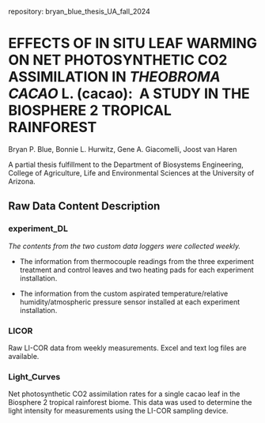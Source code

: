 repository: bryan_blue_thesis_UA_fall_2024
# EFFECTS OF IN SITU LEAF WARMING ON NET PHOTOSYNTHETIC CO2 ASSIMILATION IN *THEOBROMA CACAO* L. (cacao):  A STUDY IN THE BIOSPHERE 2 TROPICAL RAINFOREST

Bryan P. Blue, Bonnie L. Hurwitz, Gene A. Giacomelli, Joost van Haren

A partial thesis fulfillment to the Department of Biosystems Engineering, College of Agriculture, Life and Environmental Sciences at the University of Arizona.

## Raw Data Content Description

### experiment_DL

*The contents from the two custom data loggers were collected weekly.*

-   The information from thermocouple readings from the three experiment treatment and control leaves and two heating pads for each experiment installation.

-   The information from the custom aspirated temperature/relative humidity/atmospheric pressure sensor installed at each experiment installation.

### LICOR

Raw LI-COR data from weekly measurements. Excel and text log files are available.

### Light_Curves

Net photosynthetic CO2 assimilation rates for a single cacao leaf in the Biosphere 2 tropical rainforest biome. This data was used to determine the light intensity for measurements using the LI-COR sampling device.


